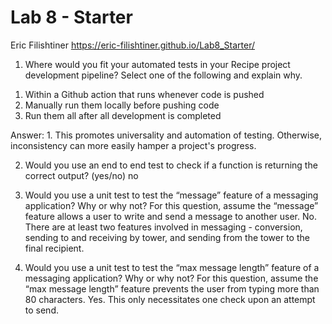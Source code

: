 # Lab 8 - Starter
Eric Filishtiner
https://eric-filishtiner.github.io/Lab8_Starter/

1) Where would you fit your automated tests in your Recipe project development pipeline? Select one of the following and explain why.

1. Within a Github action that runs whenever code is pushed 
2. Manually run them locally before pushing code
3. Run them all after all development is completed

Answer: 1. This promotes universality and automation of testing. Otherwise, inconsistency can more easily hamper a project's progress.

2) Would you use an end to end test to check if a function is returning the correct output? (yes/no)
no

3) Would you use a unit test to test the “message” feature of a messaging application? Why or why not? For this question, assume the “message” feature allows a user to write and send a message to another user.
    No. There are at least two features involved in messaging - conversion, sending to and receiving by tower, and sending from the tower to the final recipient.

4) Would you use a unit test to test the “max message length” feature of a messaging application? Why or why not? For this question, assume the “max message length” feature prevents the user from typing more than 80 characters.
Yes. This only necessitates one check upon an attempt to send.